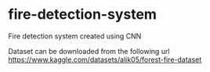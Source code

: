 # fire-detection-system
Fire detection system created using CNN

Dataset can be downloaded from the following url
https://www.kaggle.com/datasets/alik05/forest-fire-dataset
